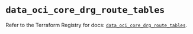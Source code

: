# `data_oci_core_drg_route_tables`

Refer to the Terraform Registry for docs: [`data_oci_core_drg_route_tables`](https://registry.terraform.io/providers/oracle/oci/6.18.0/docs/data-sources/core_drg_route_tables).
